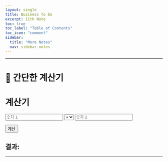 ```yaml
---
layout: single
title: Business To Do
excerpt: 11th Note
toc: true
toc_label: "Table of Contents"
toc_icon: "comment"
sidebar:
  title: "More Notes"
  nav: sidebar-notes
---
```


---
# 🧮 간단한 계산기
<!DOCTYPE html>
<html lang="ko">
<head>
  <meta charset="UTF-8">
  <title>간단한 계산기</title>
</head>
<body>
  <h1>계산기</h1>

  <input type="number" id="num1" placeholder="숫자 1">
  <select id="operator">
    <option value="+">+</option>
    <option value="-">-</option>
    <option value="*">*</option>
    <option value="/">/</option>
  </select>
  <input type="number" id="num2" placeholder="숫자 2">

  <button onclick="calculate()">계산</button>

  <h2 id="result">결과: </h2>

  <script>
    function calculate() {
      const num1 = parseFloat(document.getElementById('num1').value);
      const num2 = parseFloat(document.getElementById('num2').value);
      const operator = document.getElementById('operator').value;
      let result = 0;

      switch(operator) {
        case '+': result = num1 + num2; break;
        case '-': result = num1 - num2; break;
        case '*': result = num1 * num2; break;
        case '/': result = num2 !== 0 ? num1 / num2 : "오류: 0으로 나눌 수 없습니다"; break;
      }

      document.getElementById('result').innerText = "결과: " + result;
    }
  </script>
</body>
</html>

---
